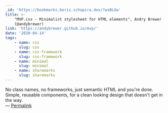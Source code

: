 ```yaml
---
_id: 'https://bookmarks.boris.schapira.dev/?wxBLGw'
title: >-
    "MVP.css - Minimalist stylesheet for HTML elements", Andry Brewer
    (@andybrewer)
link: 'https://andybrewer.github.io/mvp/'
date: '2020-04-14'
tags:
    - name: css
      slug: css
    - name: css-framework
      slug: css-framework
    - name: minimal
      slug: minimal
    - name: sharemarks
      slug: sharemarks
---
```


No class names, no frameworks, just semantic HTML and you're done. Simple,
reusable components, for a clean looking design that doesn't get in the way.
<br>&#8212;
<a href="https://bookmarks.boris.schapira.dev/?wxBLGw" title="Permalink">Permalink</a>
